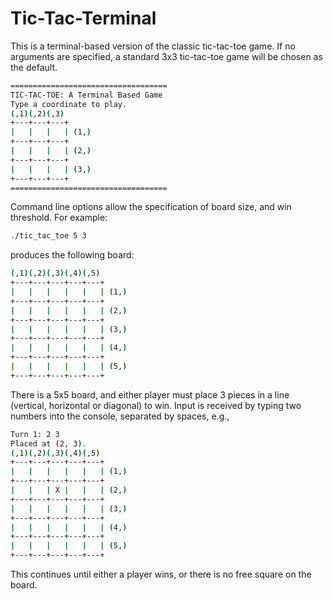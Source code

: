 # Tic-Tac-Terminal

This is a terminal-based version of the classic tic-tac-toe game.
If no arguments are specified, a standard 3x3 tic-tac-toe game will be chosen as the default.
```bash
===================================
TIC-TAC-TOE: A Terminal Based Game
Type a coordinate to play.
(,1)(,2)(,3)
+---+---+---+
|   |   |   | (1,)
+---+---+---+
|   |   |   | (2,)
+---+---+---+
|   |   |   | (3,)
+---+---+---+
===================================
```

Command line options allow the specification of board size, and win threshold.
For example:

```bash
./tic_tac_toe 5 3
```

produces the following board:

```bash
(,1)(,2)(,3)(,4)(,5)
+---+---+---+---+---+
|   |   |   |   |   | (1,)
+---+---+---+---+---+
|   |   |   |   |   | (2,)
+---+---+---+---+---+
|   |   |   |   |   | (3,)
+---+---+---+---+---+
|   |   |   |   |   | (4,)
+---+---+---+---+---+
|   |   |   |   |   | (5,)
+---+---+---+---+---+
```
There is a 5x5 board, and either player must place 3 pieces in a line (vertical, horizontal or diagonal) to win.
Input is received by typing two numbers into the console, separated by spaces, e.g.,

```bash
Turn 1: 2 3
Placed at (2, 3).
(,1)(,2)(,3)(,4)(,5)
+---+---+---+---+---+
|   |   |   |   |   | (1,)
+---+---+---+---+---+
|   |   | X |   |   | (2,)
+---+---+---+---+---+
|   |   |   |   |   | (3,)
+---+---+---+---+---+
|   |   |   |   |   | (4,)
+---+---+---+---+---+
|   |   |   |   |   | (5,)
+---+---+---+---+---+
```

This continues until either a player wins, or there is no free square on the board.
